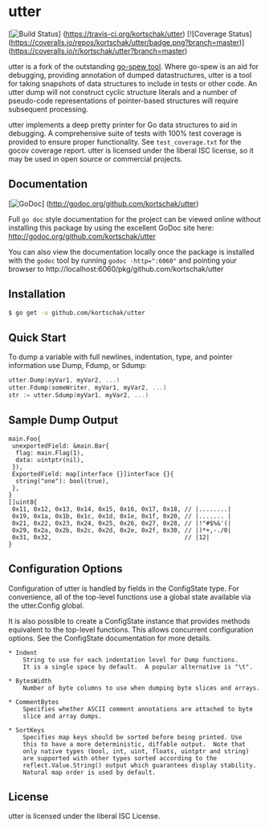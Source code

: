 utter
=====

[![Build Status](https://travis-ci.org/kortschak/utter.png?branch=master)]
(https://travis-ci.org/kortschak/utter) [![Coverage Status]
(https://coveralls.io/repos/kortschak/utter/badge.png?branch=master)]
(https://coveralls.io/r/kortschak/utter?branch=master)

utter is a fork of the outstanding [go-spew tool](https://github.com/davecgh/go-spew).
Where go-spew is an aid for debugging, providing annotation of dumped datastructures,
utter is a tool for taking snapshots of data structures to include in tests or other
code. An utter dump will not construct cyclic structure literals and a number of
pseudo-code representations of pointer-based structures will require subsequent
processing.

utter implements a deep pretty printer for Go data structures to aid in
debugging.  A comprehensive suite of tests with 100% test coverage is provided
to ensure proper functionality.  See `test_coverage.txt` for the gocov coverage
report.  utter is licensed under the liberal ISC license, so it may be used in
open source or commercial projects.

## Documentation

[![GoDoc](https://godoc.org/github.com/kortschak/utter?status.png)]
(http://godoc.org/github.com/kortschak/utter)

Full `go doc` style documentation for the project can be viewed online without
installing this package by using the excellent GoDoc site here:
http://godoc.org/github.com/kortschak/utter

You can also view the documentation locally once the package is installed with
the `godoc` tool by running `godoc -http=":6060"` and pointing your browser to
http://localhost:6060/pkg/github.com/kortschak/utter

## Installation

```bash
$ go get -u github.com/kortschak/utter
```

## Quick Start

To dump a variable with full newlines, indentation, type, and pointer
information use Dump, Fdump, or Sdump:

```Go
utter.Dump(myVar1, myVar2, ...)
utter.Fdump(someWriter, myVar1, myVar2, ...)
str := utter.Sdump(myVar1, myVar2, ...)
```

## Sample Dump Output

```
main.Foo{
 unexportedField: &main.Bar{
  flag: main.Flag(1),
  data: uintptr(nil),
 }),
 ExportedField: map[interface {}]interface {}{
  string("one"): bool(true),
 },
}
[]uint8{
 0x11, 0x12, 0x13, 0x14, 0x15, 0x16, 0x17, 0x18, // |........|
 0x19, 0x1a, 0x1b, 0x1c, 0x1d, 0x1e, 0x1f, 0x20, // |....... |
 0x21, 0x22, 0x23, 0x24, 0x25, 0x26, 0x27, 0x28, // |!"#$%&'(|
 0x29, 0x2a, 0x2b, 0x2c, 0x2d, 0x2e, 0x2f, 0x30, // |)*+,-./0|
 0x31, 0x32,                                     // |12|
}
```

## Configuration Options

Configuration of utter is handled by fields in the ConfigState type. For
convenience, all of the top-level functions use a global state available via the
utter.Config global.

It is also possible to create a ConfigState instance that provides methods
equivalent to the top-level functions. This allows concurrent configuration
options. See the ConfigState documentation for more details.

```
* Indent
	String to use for each indentation level for Dump functions.
	It is a single space by default.  A popular alternative is "\t".

* BytesWidth
	Number of byte columns to use when dumping byte slices and arrays.

* CommentBytes
	Specifies whether ASCII comment annotations are attached to byte
	slice and array dumps.

* SortKeys
	Specifies map keys should be sorted before being printed. Use
	this to have a more deterministic, diffable output.  Note that
	only native types (bool, int, uint, floats, uintptr and string)
	are supported with other types sorted according to the
	reflect.Value.String() output which guarantees display stability.
	Natural map order is used by default.
```

## License

utter is licensed under the liberal ISC License.
